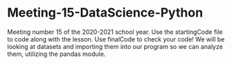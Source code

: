 # Meeting-15-DataScience-Python
Meeting number 15 of the 2020-2021 school year. Use the startingCode file to code along with the lesson. Use finalCode to check your code! We will be looking at datasets and importing them into our program so we can analyze them, utilizing the pandas module. 
